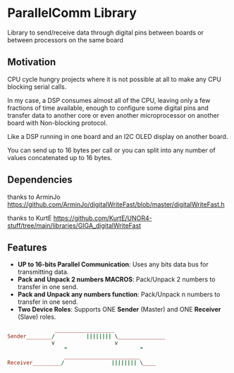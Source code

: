 
# ParallelComm Library

Library to send/receive data through digital pins between boards or 
between processors on the same board

## Motivation

CPU cycle hungry projects where it is not possible at all to make any 
CPU blocking serial calls.

In my case, a DSP consumes almost all of the CPU, leaving only a few 
fractions of time available, enough to configure some digital pins and 
transfer data to another core or even another microprocessor on 
another board with Non-blocking protocol.

Like a DSP running in one board and an I2C OLED display on another board.

You can send up to 16 bytes per call or you can split into any number of  
values concatenated up to 16 bytes.

## Dependencies

thanks to ArminJo
https://github.com/ArminJo/digitalWriteFast/blob/master/digitalWriteFast.h

thanks to KurtE
https://github.com/KurtE/UNOR4-stuff/tree/main/libraries/GIGA_digitalWriteFast


## Features

- **UP to 16-bits Parallel Communication**: Uses any bits data bus for transmitting data.
- **Pack and Unpack 2 numbers MACROS**: Pack/Unpack 2 numbers to transfer in one send.
- **Pack and Unpack any numbers function**: Pack/Unpack n numbers to transfer in one send.
- **Two Device Roles**: Supports ONE **Sender** (Master) and ONE **Receiver** (Slave) roles.


```ruby
               ___________________
Sender________/          |||||||| \_______________
              v                   v
                  ^                       ^
                  ________________________
Receiver_________/               |||||||| \____

```